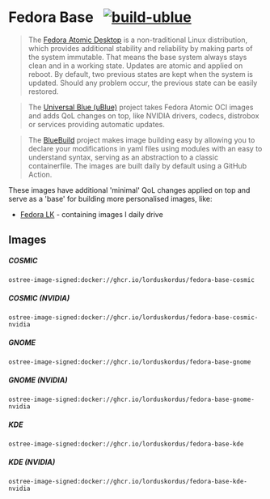 # Fedora Base &nbsp; [![build-ublue](https://github.com/lorduskordus/fedora-base/actions/workflows/build.yml/badge.svg)](https://github.com/lorduskordus/fedora-base/actions/workflows/build.yml)

> The [Fedora Atomic Desktop](https://fedoraproject.org/atomic-desktops/) is a non-traditional Linux distribution, which provides additional stability and reliability by making parts of the system immutable. That means the base system always stays clean and in a working state. Updates are atomic and applied on reboot. By default, two previous states are kept when the system is updated. Should any problem occur, the previous state can be easily restored.

> The [Universal Blue (uBlue)](https://universal-blue.org/) project takes Fedora Atomic OCI images and adds QoL changes on top, like NVIDIA drivers, codecs, distrobox or services providing automatic updates.

> The [BlueBuild](https://blue-build.org/) project makes image building easy by allowing you to declare your modifications in yaml files using modules with an easy to understand syntax, serving as an abstraction to a classic containerfile. The images are built daily by default using a GitHub Action.

These images have additional 'minimal' QoL changes applied on top and serve as a 'base' for building more personalised images, like:

* [Fedora LK](https://github.com/lorduskordus/fedora-lk) - containing images I daily drive

## Images

##### COSMIC
```
ostree-image-signed:docker://ghcr.io/lorduskordus/fedora-base-cosmic
```
##### COSMIC (NVIDIA)
```
ostree-image-signed:docker://ghcr.io/lorduskordus/fedora-base-cosmic-nvidia
```
##### GNOME
```
ostree-image-signed:docker://ghcr.io/lorduskordus/fedora-base-gnome
```
##### GNOME (NVIDIA)
```
ostree-image-signed:docker://ghcr.io/lorduskordus/fedora-base-gnome-nvidia
```
##### KDE
```
ostree-image-signed:docker://ghcr.io/lorduskordus/fedora-base-kde
```
##### KDE (NVIDIA)
```
ostree-image-signed:docker://ghcr.io/lorduskordus/fedora-base-kde-nvidia
```
